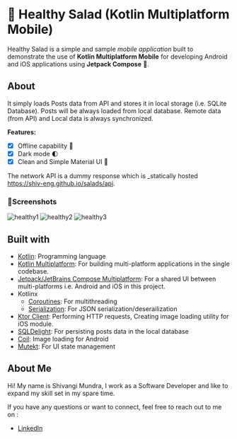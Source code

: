 # 🍲 Healthy Salad (Kotlin Multiplatform Mobile)

Healthy Salad is a simple and sample _mobile application_ built to demonstrate the use of
**Kotlin Multiplatform Mobile** for developing Android and iOS applications
using **Jetpack Compose** 🚀.

## About 

It simply loads Posts data from API and stores it in local storage (i.e. SQLite Database). 
Posts will be always loaded from local database. Remote data (from API) and Local data is always 
synchronized.

**Features:**

- [x] Offline capability 📵
- [x] Dark mode 🌓
- [x] Clean and Simple Material UI 🎨

The network API is a dummy  response which is _statically hosted
https://shiv-eng.github.io/salads/api.


### 📱Screenshots

![healthy1](https://github.com/user-attachments/assets/64a88f41-24c0-4015-864c-97bc052a1c0b)
![healthy2](https://github.com/user-attachments/assets/2a4e2881-ec62-44d2-b532-865132d53296)
![healthy3](https://github.com/user-attachments/assets/f3be35bf-2d3f-4571-acb6-3b0759232857)


## Built with 

- [Kotlin](kotlinlang.org): Programming language
- [Kotlin Multiplatform](https://kotlinlang.org/docs/multiplatform.html): For building multi-platform applications in the single codebase.
- [Jetpack/JetBrains Compose Multiplatform](https://www.jetbrains.com/lp/compose-multiplatform/): For a shared UI between multi-platforms i.e. Android and iOS in this project.
- Kotlinx
  - [Coroutines](https://github.com/Kotlin/kotlinx.coroutines): For multithreading
  - [Serialization](https://github.com/Kotlin/kotlinx.serialization): For JSON serialization/deserailization
- [Ktor Client](https://github.com/ktorio/ktor): Performing HTTP requests, Creating image loading utility for iOS module.
- [SQLDelight](https://github.com/cashapp/sqldelight): For persisting posts data in the local database
- [Coil](https://github.com/coil-kt/coil): Image loading for Android
- [Mutekt](https://github.com/PatilShreyas/mutekt): For UI state management

## About Me

 Hi! My name is Shivangi Mundra, I work as a Software Developer and like to expand my skill set in my spare time.

If you have any questions or want to connect, feel free to reach out to me on :

- [LinkedIn](https://www.linkedin.com/in/shivangi-mundra-9a31b65b/)

